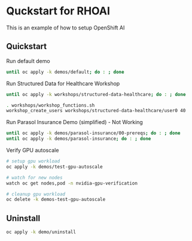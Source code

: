 # Quckstart for RHOAI

This is an example of how to setup OpenShift AI

## Quickstart

Run default demo

```sh
until oc apply -k demos/default; do : ; done
```

Run Structured Data for Healthcare Workshop

```sh
until oc apply -k workshops/structured-data-healthcare; do : ; done

. workshops/workshop_functions.sh
workshop_create_users workshops/structured-data-healthcare/user0 40
```

Run Parasol Insurance Demo (simplified) - Not Working

```sh
until oc apply -k demos/parasol-insurance/00-prereqs; do : ; done
until oc apply -k demos/parasol-insurance; do : ; done
```

Verify GPU autoscale

```sh
# setup gpu workload
oc apply -k demos/test-gpu-autoscale

# watch for new nodes
watch oc get nodes,pod -n nvidia-gpu-verification

# cleanup gpu workload
oc delete -k demos-test-gpu-autoscale
```

## Uninstall

```sh
oc apply -k demo/uninstall
```
